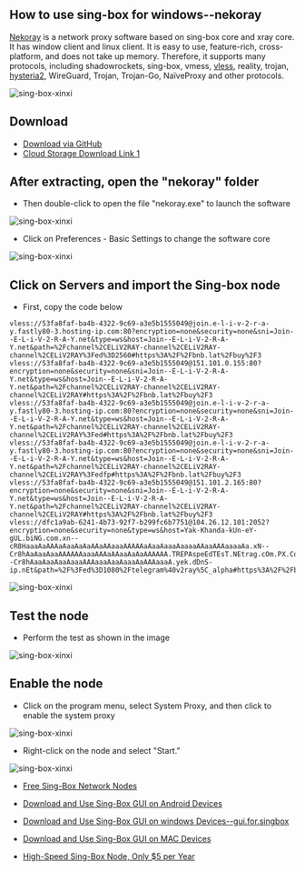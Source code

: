 ## How to use sing-box for windows--nekoray

[Nekoray](https://github.com/MatsuriDayo/nekoray) is a network proxy software based on sing-box core and xray core. It has window client and linux client. It is easy to use, feature-rich, cross-platform, and does not take up memory. Therefore, it supports many protocols, including shadowrockets, sing-box, vmess, [vless](https://xtls.github.io/en/config/outbounds/vless.html), reality, trojan, [hysteria2](https://v2.hysteria.network/), WireGuard, Trojan, Trojan-Go, NaïveProxy and other protocols.

![sing-box-xinxi](https://sing-box.info/img/nekobox-en-0001.png)

## Download

- [Download via GitHub](https://github.com/MatsuriDayo/nekoray/releases/download/3.26/nekoray-3.26-2023-12-09-windows64.zip)
- [Cloud Storage Download Link 1](https://pan1.mene.lol/s/8kETK)


## After extracting, open the "nekoray" folder

- Then double-click to open the file "nekoray.exe" to launch the software

![sing-box-xinxi](https://sing-box.info/img/nekobox-en-0002.png)

- Click on Preferences - Basic Settings to change the software core


![sing-box-xinxi](https://sing-box.info/img/nekobox-en-0003.png)

## Click on Servers and import the Sing-box node

- First, copy the code below

```
vless://53fa8faf-ba4b-4322-9c69-a3e5b1555049@join.e-l-i-v-2-r-a-y.fastly80-3.hosting-ip.com:80?encryption=none&security=none&sni=Join--E-L-i-V-2-R-A-Y.net&type=ws&host=Join--E-L-i-V-2-R-A-Y.net&path=%2Fchannel%2CELiV2RAY-channel%2CELiV2RAY-channel%2CELiV2RAY%3Fed%3D2560#https%3A%2F%2Fbnb.lat%2Fbuy%2F3
vless://53fa8faf-ba4b-4322-9c69-a3e5b1555049@151.101.0.155:80?encryption=none&security=none&sni=Join--E-L-i-V-2-R-A-Y.net&type=ws&host=Join--E-L-i-V-2-R-A-Y.net&path=%2Fchannel%2CELiV2RAY-channel%2CELiV2RAY-channel%2CELiV2RAY#https%3A%2F%2Fbnb.lat%2Fbuy%2F3
vless://53fa8faf-ba4b-4322-9c69-a3e5b1555049@join.e-l-i-v-2-r-a-y.fastly80-3.hosting-ip.com:80?encryption=none&security=none&sni=Join--E-L-i-V-2-R-A-Y.net&type=ws&host=Join--E-L-i-V-2-R-A-Y.net&path=%2Fchannel%2CELiV2RAY-channel%2CELiV2RAY-channel%2CELiV2RAY%3Fed#https%3A%2F%2Fbnb.lat%2Fbuy%2F3
vless://53fa8faf-ba4b-4322-9c69-a3e5b1555049@join.e-l-i-v-2-r-a-y.fastly80-3.hosting-ip.com:80?encryption=none&security=none&sni=Join--E-L-i-V-2-R-A-Y.net&type=ws&host=Join--E-L-i-V-2-R-A-Y.net&path=%2Fchannel%2CELiV2RAY-channel%2CELiV2RAY-channel%2CELiV2RAY%3Fedfp#https%3A%2F%2Fbnb.lat%2Fbuy%2F3
vless://53fa8faf-ba4b-4322-9c69-a3e5b1555049@151.101.2.165:80?encryption=none&security=none&sni=Join--E-L-i-V-2-R-A-Y.net&type=ws&host=Join--E-L-i-V-2-R-A-Y.net&path=%2Fchannel%2CELiV2RAY-channel%2CELiV2RAY-channel%2CELiV2RAY#https%3A%2F%2Fbnb.lat%2Fbuy%2F3
vless://dfc1a9ab-6241-4b73-92f7-b299fc6b7751@104.26.12.101:2052?encryption=none&security=none&type=ws&host=Yak-Khanda-kUn-eY-gUL.biNG.com.xn--cR8HaaaAaAAAaAaaAaAaAAaAAaaaAAAAAaAaaAaaaAaaaaAAaaAAAaaaaAa.xN--Cr8hAaAaaAaaAAAAAAaaaAAAaAAaaAaAaAAAAAA.TREPAspeEdTEsT.NEtrag.cOm.PX.Com.sh017.IR.XN--Cr8hAaaAaaAaaAaaaAAAaaaAaaAaaaAaAAAaaaA.yek.dDnS-ip.nEt&path=%2F%3Fed%3D1080%2Ftelegram%40v2ray%5C_alpha#https%3A%2F%2Fbnb.lat%2Fbuy%2F3
```

![sing-box-xinxi](https://sing-box.info/img/nekobox-en-0004.png)

## Test the node

- Perform the test as shown in the image

![sing-box-xinxi](https://sing-box.info/img/nekobox-en-0005.png)


## Enable the node

- Click on the program menu, select System Proxy, and then click to enable the system proxy

![sing-box-xinxi](https://sing-box.info/img/nekobox-en-0007.png)

- Right-click on the node and select "Start."


![sing-box-xinxi](https://sing-box.info/img/nekobox-en-0006.png)

- [Free Sing-Box Network Nodes](https://sing-box.info/docs/Tutorial/Free-sing-box-node-sharing-long-term-updates/)

- [Download and Use Sing-Box GUI on Android Devices](https://sing-box.info/docs/Tutorial/How-to-use-sing-box-for-Android/)

- [Download and Use Sing-Box GUI on windows Devices--gui.for.singbox](https://sing-box.info/docs/Tutorial/How-to-use-sing-box-for-windows-gui.for.singbox/)


- [Download and Use Sing-Box GUI on MAC Devices](https://sing-box.info/docs/Tutorial/How-to-use-sing-box-on-iPhone/)
- [High-Speed Sing-Box Node, Only $5 per Year](https://pay.v2box.pro)








